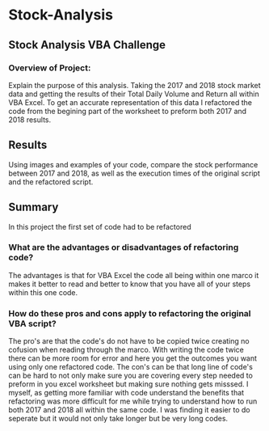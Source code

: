 # Stock-Analysis
## Stock Analysis VBA Challenge
### Overview of Project: 
Explain the purpose of this analysis. Taking the 2017 and 2018 stock market data and getting the results of their Total Daily Volume and Return all within VBA Excel. To get an accurate representation of this data I refactored the code from the begining part of the worksheet to preform both 2017 and 2018 results.
## Results
Using images and examples of your code, compare the stock performance between 2017 and 2018, as well as the execution times of the original script and the refactored script.
## Summary 
In this project the first set of code had to be refactored 
### What are the advantages or disadvantages of refactoring code?
The advantages is that for VBA Excel the code all being within one marco it makes it better to read and better to know that you have all of your steps within this one code.
### How do these pros and cons apply to refactoring the original VBA script?
The pro's are that the code's do not have to be copied twice creating no cofusion when reading through the marco. With writing the code twice there can be more room for error and here you get the outcomes you want using only one refactored code. The con's can be that long line of code's can be hard to not only make sure you are covering every step needed to preform in you excel worksheet but making sure nothing gets misssed. I myself, as getting more familiar with code understand the benefits that refactoring was more difficult for me while trying to understand how to run both 2017 and 2018 all within the same code. I was finding it easier to do seperate but it would not only take longer but be very long codes. 
